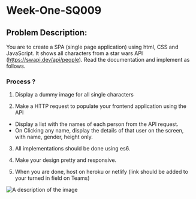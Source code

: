 # Week-One-SQ009

## Problem Description:

You are to create a SPA (single page application) using html, CSS and JavaScript. It shows all characters from a star wars API (https://swapi.dev/api/people). Read the documentation and implement as follows.

### Process ?

1. Display a dummy image for all single characters

2. Make a HTTP request to populate your frontend application using the API
 - Display a list with the names of each person from the API request.
 - On Clicking any name, display the details of that user on the screen, with name, gender, height only.

3. All implementations should be done using es6.

4. Make your design pretty and responsive.

5. When you are done, host on heroku or netlify (link should be added to your turned in field on Teams)


![A description of the image](./images/image.png)
